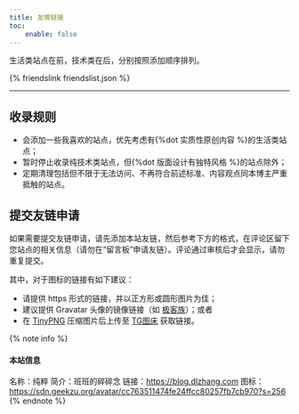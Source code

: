 ```yaml
---
title: 友情链接
toc:
    enable: false
---
```


生活类站点在前，技术类在后，分别按照添加顺序排列。

{% friendslink friendslist.json %}

* * *

## 收录规则

- 会添加一些我喜欢的站点，优先考虑有{%dot 实质性原创内容 %}的生活类站点；
- 暂时停止收录纯技术类站点，但{%dot 版面设计有独特风格 %}的站点除外；
- 定期清理包括但不限于无法访问、不再符合前述标准、内容观点同本博主严重抵触的站点。

## 提交友链申请

如果需要提交友链申请，请先添加本站友链，然后参考下方的格式，在评论区留下您站点的相关信息（请勿在“留言板”申请友链）。评论通过审核后才会显示，请勿重复提交。

其中，对于图标的链接有如下建议：

- 请提供 https 形式的链接，并以正方形或圆形图片为佳；
- 建议提供 Gravatar 头像的镜像链接（如 [极客族](https://cdn.geekzu.org/cached.html)）；或者
- 在 [TinyPNG](https://tinify.cn) 压缩图片后上传至 [TG图床](https://imgtg.com) 获取链接。

{% note info %}
#### 本站信息
名称：纯粹
简介：班班的碎碎念
链接：https://blog.dlzhang.com
图标：https://sdn.geekzu.org/avatar/cc763511474fe24ffcc80257fb7cb970?s=256
{% endnote %}